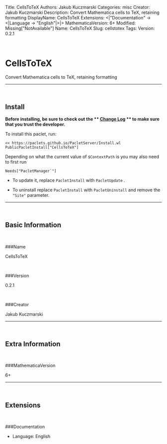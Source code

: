 Title: CellsToTeX
Authors: Jakub Kuczmarski
Categories: misc
Creator: Jakub Kuczmarski
Description: Convert Mathematica cells to TeX, retaining formatting
DisplayName: CellsToTeX
Extensions: <|"Documentation" -> <|Language -> "English"|>|>
MathematicaVersion: 6+
Modified: Missing["NotAvailable"]
Name: CellsToTeX
Slug: cellstotex
Tags: 
Version: 0.2.1

<a id="cellstotex" class="Section" style="width:0;height:0;margin:0;padding:0;">&zwnj;</a>

# CellsToTeX

Convert Mathematica cells to TeX, retaining formatting

---

<a id="install" class="Subsection" style="width:0;height:0;margin:0;padding:0;">&zwnj;</a>

## Install

**Before installing, be sure to check out the ** **[Change Log](https://paclets.github.io/PacletServer/pages/log.html)** ** to make sure that you trust the developer.**

To install this paclet, run:

    << https://paclets.github.io/PacletServer/Install.wl
    PublicPacletInstall["CellsToTeX"]

Depending on what the current value of  ```$ContextPath``` is you may also need to first run

    Needs["PacletManager`"]

*  To update it, replace  ```PacletInstall``` with  ```PacletUpdate``` . 

*  To uninstall replace  ```PacletInstall``` with  ```PacletUninstall``` and remove the  ```"Site"``` parameter.

---

<a id="basicinformation" class="Subsection" style="width:0;height:0;margin:0;padding:0;">&zwnj;</a>

## Basic Information

<a id="name" class="Subsubsection" style="width:0;height:0;margin:0;padding:0;">&zwnj;</a>

###Name

CellsToTeX

<a id="version" class="Subsubsection" style="width:0;height:0;margin:0;padding:0;">&zwnj;</a>

###Version

0.2.1

<a id="creator" class="Subsubsection" style="width:0;height:0;margin:0;padding:0;">&zwnj;</a>

###Creator

Jakub Kuczmarski

---

<a id="extrainformation" class="Subsection" style="width:0;height:0;margin:0;padding:0;">&zwnj;</a>

## Extra Information

<a id="mathematicaversion" class="Subsubsection" style="width:0;height:0;margin:0;padding:0;">&zwnj;</a>

###MathematicaVersion

6+

---

<a id="extensions" class="Subsection" style="width:0;height:0;margin:0;padding:0;">&zwnj;</a>

## Extensions

<a id="documentation" class="Subsubsection" style="width:0;height:0;margin:0;padding:0;">&zwnj;</a>

###Documentation

*  Language: English